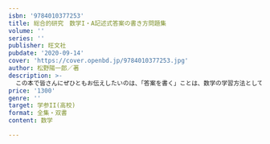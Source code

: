 ```yaml
---
isbn: '9784010377253'
title: 総合的研究　数学I・A記述式答案の書き方問題集
volume: ''
series: ''
publisher: 旺文社
pubdate: '2020-09-14'
cover: 'https://cover.openbd.jp/9784010377253.jpg'
author: 松野陽一郎／著
description: >-
  この本で皆さんにぜひともお伝えしたいのは、「答案を書く」ことは、数学の学習方法として非常に有効である！ということです。数学の問題に出会い、あれこれ計算したり図をかいたり実験したりして、どうやらなんとなく最後までわかったかな……と思ったところから、自分の理解を再確認し、全体の議が過不足なく精密に構成できているかをよく検証したうえで、それを自分自身にも他者にも明確に読み取れる文章にする。この作業が、あなたの数学の力を、厚みのある、有機的つながりに富んだ、一筋縄ではいかないものにするはずです。「答案を書く」ことを通じ、あなた自身が、あなた自身の数学の力を鍛えるのです。すばらしいですね。
price: '1300'
genre: ''
target: 学参II(高校)
format: 全集・双書
content: 数学

---
```


